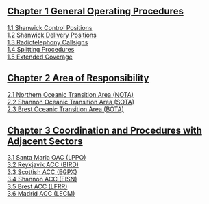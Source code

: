 ## [Chapter 1 General Operating Procedures](chap1.md)

[1.1 Shanwick Control Positions](chap1.md/#11-shanwick-control-positions)<br>
[1.2 Shanwick Delivery Positions](chap1.md/#12-shanwick-delivery-positions)<br>
[1.3 Radiotelephony Callsigns](chap1.md/#13-radiotelephony-callsigns)<br>
[1.4 Splitting Procedures](chap1.md/#14-splitting-procedures)<br>
[1.5 Extended Coverage](chap1.md/#15-extended-coverage)<br>

## [Chapter 2 Area of Responsibility](chap2.md)

[2.1 Northern Oceanic Transition Area (NOTA)](chap2.md/#21-northern-oceanic-transition-area-nota)<br>
[2.2 Shannon Oceanic Transition Area (SOTA)](chap2.md/#22-shannon-oceanic-transition-area-sota)<br>
[2.3 Brest Oceanic Transition Area (BOTA)](chap2.md/#23-brest-oceanic-transition-area-bota)<br>

## [Chapter 3 Coordination and Procedures with Adjacent Sectors](chap3.md)

[3.1 Santa Maria OAC (LPPO)](chap3.md/#31-santa-maria-oac-lppo)<br>
[3.2 Reykjavik ACC (BIRD)](chap3.md/#32-reykjavik-acc-bird)<br>
[3.3 Scottish ACC (EGPX)](chap3.md/#33-scottish-acc-egpx)<br>
[3.4 Shannon ACC (EISN)](chap3.md/#34-shannon-acc-eisn)<br>
[3.5 Brest ACC (LFRR)](chap3.md/#35-brest-acc-lfrr)<br>
[3.6 Madrid ACC (LECM)](chap3.md/#36-madrid-acc-lecm)<br>